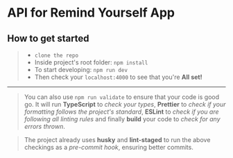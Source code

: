 # API for **Remind Yourself** App

## How to get started

> - `clone the repo`
> - Inside project's root folder: `npm install`
> - To start developing: `npm run dev`
> - Then check your `localhost:4000` to see that you're **All set!**

---

> You can also use `npm run validate` to ensure that your code is good go. It will run **TypeScript** to _check your types_, **Prettier** to _check if your formatting follows the project's standard_, **ESLint** to _check if you are following all linting rules_ and finally **build** your code to _check for any errors thrown_.

> The project already uses **husky** and **lint-staged** to run the above checkings as a _pre-commit hook_, ensuring better commits.
